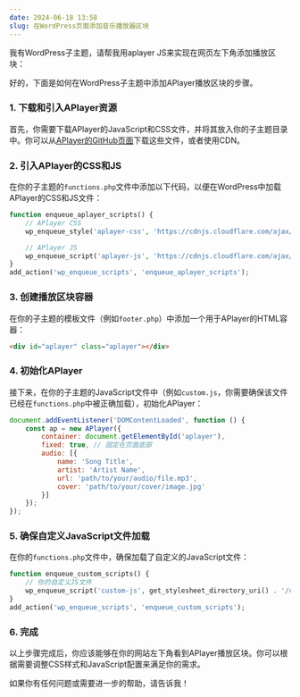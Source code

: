 ```yaml
---
date: 2024-06-18 13:58
slug: 在WordPress页面添加音乐播放器区块
---
```


我有WordPress子主题，请帮我用aplayer JS来实现在网页左下角添加播放区块：

好的，下面是如何在WordPress子主题中添加APlayer播放区块的步骤。

### 1. 下载和引入APlayer资源

首先，你需要下载APlayer的JavaScript和CSS文件，并将其放入你的子主题目录中。你可以从[APlayer的GitHub页面](https://github.com/MoePlayer/APlayer)下载这些文件，或者使用CDN。

### 2. 引入APlayer的CSS和JS

<!-- truncate -->

在你的子主题的`functions.php`文件中添加以下代码，以便在WordPress中加载APlayer的CSS和JS文件：

```php
function enqueue_aplayer_scripts() {
    // APlayer CSS
    wp_enqueue_style('aplayer-css', 'https://cdnjs.cloudflare.com/ajax/libs/aplayer/1.10.1/APlayer.min.css');

    // APlayer JS
    wp_enqueue_script('aplayer-js', 'https://cdnjs.cloudflare.com/ajax/libs/aplayer/1.10.1/APlayer.min.js', array(), null, true);
}
add_action('wp_enqueue_scripts', 'enqueue_aplayer_scripts');
```

### 3. 创建播放区块容器

在你的子主题的模板文件（例如`footer.php`）中添加一个用于APlayer的HTML容器：

```html
<div id="aplayer" class="aplayer"></div>
```

### 4. 初始化APlayer

接下来，在你的子主题的JavaScript文件中（例如`custom.js`，你需要确保该文件已经在`functions.php`中被正确加载），初始化APlayer：

```javascript
document.addEventListener('DOMContentLoaded', function () {
    const ap = new APlayer({
        container: document.getElementById('aplayer'),
        fixed: true, // 固定在页面底部
        audio: [{
            name: 'Song Title',
            artist: 'Artist Name',
            url: 'path/to/your/audio/file.mp3',
            cover: 'path/to/your/cover/image.jpg'
        }]
    });
});
```

### 5. 确保自定义JavaScript文件加载

在你的`functions.php`文件中，确保加载了自定义的JavaScript文件：

```php
function enqueue_custom_scripts() {
    // 你的自定义JS文件
    wp_enqueue_script('custom-js', get_stylesheet_directory_uri() . '/custom.js', array('jquery', 'aplayer-js'), null, true);
}
add_action('wp_enqueue_scripts', 'enqueue_custom_scripts');
```

### 6. 完成

以上步骤完成后，你应该能够在你的网站左下角看到APlayer播放区块。你可以根据需要调整CSS样式和JavaScript配置来满足你的需求。

如果你有任何问题或需要进一步的帮助，请告诉我！

